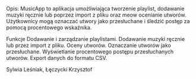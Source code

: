 Opis:
    MusicApp to aplikacja umożliwiająca tworzenie playlist, dodawanie muzyki ręcznie lub poprzez import z pliku oraz meow ocenianie utworów. Użytkownicy mogą oznaczać utwory jako przesłuchane i śledzić postęp za pomocą procentowego wskaźnika.

Funkcje
    Dodawanie i zarządzanie playlistami.
    Dodawanie muzyki ręcznie lub przez import z pliku.
    Oceny utworów.
    Oznaczanie utworów jako przesłuchane.
    Wyświetlanie procentowego postępu przesłuchanych utworów.
    Export danych do formatu CSV.

Sylwia Leśniak, Łęczycki Krzysztof
